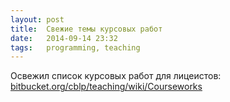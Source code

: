 ```yaml
---
layout: post
title:  Свежие темы курсовых работ
date:   2014-09-14 23:32
tags:   programming, teaching
---
```


Освежил список курсовых работ для лицеистов:
[bitbucket.org/cblp/teaching/wiki/Courseworks](https://bitbucket.org/cblp/teaching/wiki/Courseworks)
